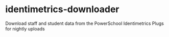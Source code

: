 # identimetrics-downloader
Download staff and student data from the PowerSchool Identimetrics Plugs for nightly uploads
